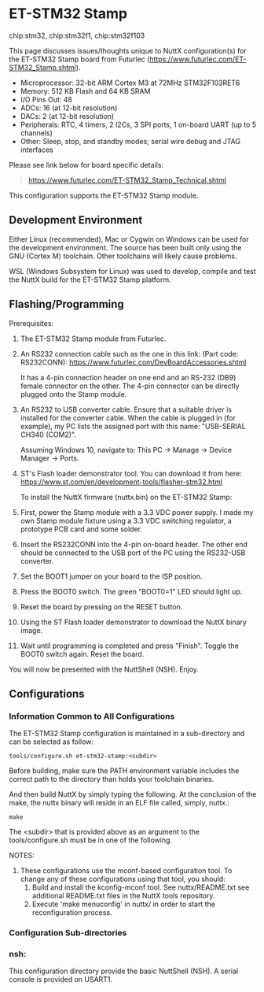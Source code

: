 # ET-STM32 Stamp

<div class="tags">

chip:stm32, chip:stm32f1, chip:stm32f103

</div>

This page discusses issues/thoughts unique to NuttX configuration(s) for
the ET-STM32 Stamp board from Futurlec
(<https://www.futurlec.com/ET-STM32_Stamp.shtml>).

  - Microprocessor: 32-bit ARM Cortex M3 at 72MHz STM32F103RET6
  - Memory: 512 KB Flash and 64 KB SRAM
  - I/O Pins Out: 48
  - ADCs: 16 (at 12-bit resolution)
  - DACs: 2 (at 12-bit resolution)
  - Peripherals: RTC, 4 timers, 2 I2Cs, 3 SPI ports, 1 on-board UART (up
    to 5 channels)
  - Other: Sleep, stop, and standby modes; serial wire debug and JTAG
    interfaces

Please see link below for board specific details:

> <https://www.futurlec.com/ET-STM32_Stamp_Technical.shtml>

This configuration supports the ET-STM32 Stamp module.

## Development Environment

Either Linux (recommended), Mac or Cygwin on Windows can be used for the
development environment. The source has been built only using the GNU
(Cortex M) toolchain. Other toolchains will likely cause problems.

WSL (Windows Subsystem for Linux) was used to develop, compile and test
the NuttX build for the ET-STM32 Stamp platform.

## Flashing/Programming

Prerequisites:

1.  The ET-STM32 Stamp module from Futurlec.

2.  An RS232 connection cable such as the one in this link: (Part code:
    RS232CONN): <https://www.futurlec.com/DevBoardAccessories.shtml>
    
    It has a 4-pin connection header on one end and an RS-232 (DB9)
    female connector on the other. The 4-pin connector can be directly
    plugged onto the Stamp module.

3.  An RS232 to USB converter cable. Ensure that a suitable driver is
    installed for the converter cable. When the cable is plugged in (for
    example), my PC lists the assigned port with this name: "USB-SERIAL
    CH340 (COM2)".
    
    Assuming Windows 10, navigate to: This PC -\> Manage -\> Device
    Manager -\> Ports.

4.  ST's Flash loader demonstrator tool. You can download it from here:
    <https://www.st.com/en/development-tools/flasher-stm32.html>
    
    To install the NuttX firmware (nuttx.bin) on the ET-STM32 Stamp:

5.  First, power the Stamp module with a 3.3 VDC power supply. I made my
    own Stamp module fixture using a 3.3 VDC switching regulator, a
    prototype PCB card and some solder.

6.  Insert the RS232CONN into the 4-pin on-board header. The other end
    should be connected to the USB port of the PC using the RS232-USB
    converter.

7.  Set the BOOT1 jumper on your board to the ISP position.

8.  Press the BOOT0 switch. The green "BOOT0=1" LED should light up.

9.  Reset the board by pressing on the RESET button.

10. Using the ST Flash loader demonstrator to download the NuttX binary
    image.

11. Wait until programming is completed and press "Finish". Toggle the
    BOOT0 switch again. Reset the board.

You will now be presented with the NuttShell (NSH). Enjoy.

## Configurations

### Information Common to All Configurations

The ET-STM32 Stamp configuration is maintained in a sub-directory and
can be selected as follow:

    tools/configure.sh et-stm32-stamp:<subdir>

Before building, make sure the PATH environment variable includes the
correct path to the directory than holds your toolchain binaries.

And then build NuttX by simply typing the following. At the conclusion
of the make, the nuttx binary will reside in an ELF file called, simply,
nuttx.:

    make

The \<subdir\> that is provided above as an argument to the
tools/configure.sh must be in one of the following.

NOTES:

1.  These configurations use the mconf-based configuration tool. To
    change any of these configurations using that tool, you should:
    1.  Build and install the kconfig-mconf tool. See nuttx/README.txt
        see additional README.txt files in the NuttX tools repository.
    2.  Execute 'make menuconfig' in nuttx/ in order to start the
        reconfiguration process.

### Configuration Sub-directories

### nsh:

This configuration directory provide the basic NuttShell (NSH). A serial
console is provided on USART1.
